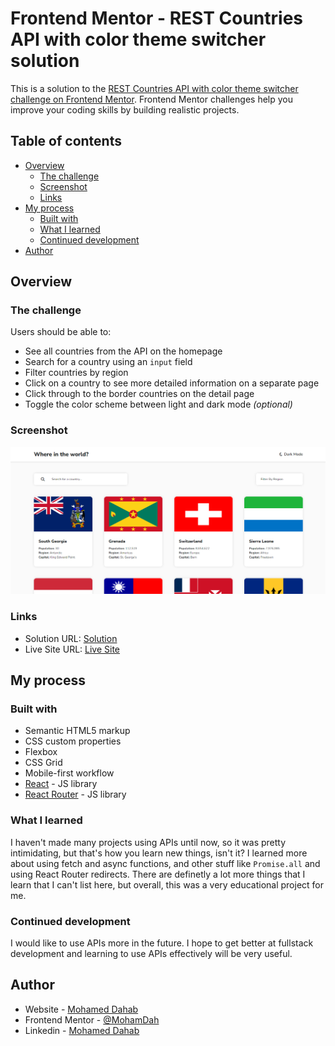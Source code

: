 # Frontend Mentor - REST Countries API with color theme switcher solution

This is a solution to the [REST Countries API with color theme switcher challenge on Frontend Mentor](https://www.frontendmentor.io/challenges/rest-countries-api-with-color-theme-switcher-5cacc469fec04111f7b848ca). Frontend Mentor challenges help you improve your coding skills by building realistic projects. 

## Table of contents

- [Overview](#overview)
  - [The challenge](#the-challenge)
  - [Screenshot](#screenshot)
  - [Links](#links)
- [My process](#my-process)
  - [Built with](#built-with)
  - [What I learned](#what-i-learned)
  - [Continued development](#continued-development)
- [Author](#author)

## Overview

### The challenge

Users should be able to:

- See all countries from the API on the homepage
- Search for a country using an `input` field
- Filter countries by region
- Click on a country to see more detailed information on a separate page
- Click through to the border countries on the detail page
- Toggle the color scheme between light and dark mode *(optional)*

### Screenshot

![](./src/assets/screenshot.png)

### Links

- Solution URL: [Solution](https://github.com/MohamDah/countries)
- Live Site URL: [Live Site](https://mohamdah-countries.netlify.app/)

## My process

### Built with

- Semantic HTML5 markup
- CSS custom properties
- Flexbox
- CSS Grid
- Mobile-first workflow
- [React](https://reactjs.org/) - JS library
- [React Router](https://reactrouter.com/) - JS library

### What I learned

I haven't made many projects using APIs until now, so it was pretty intimidating, but that's how you learn new things, isn't it? I learned more about using fetch and async functions, and other stuff like `Promise.all` and using React Router redirects. There are definetly a lot more things that I learn that I can't list here, but overall, this was a very educational project for me.

### Continued development

I would like to use APIs more in the future. I hope to get better at fullstack development and learning to use APIs effectively will be very useful.

## Author

- Website - [Mohamed Dahab](mohamdah.netlify.app)
- Frontend Mentor - [@MohamDah](https://www.frontendmentor.io/profile/MohamDah)
- Linkedin - [Mohamed Dahab](https://www.linkedin.com/in/mohamdah/)

